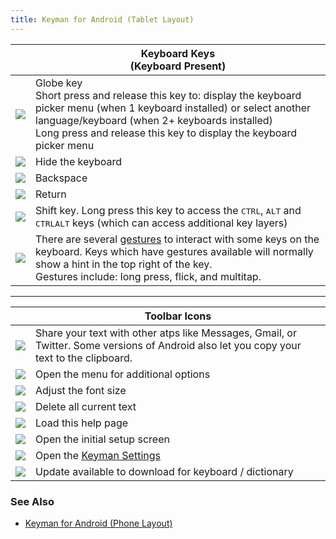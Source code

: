 ```yaml
---
title: Keyman for Android (Tablet Layout)
---
```


|   | Keyboard Keys <br/>(Keyboard Present) |
|---|---|
| ![](../android_images/globe-at.png) | Globe key<br/>Short press and release this key to: display the keyboard picker menu (when 1 keyboard installed) or select another language/keyboard (when 2+ keyboards installed)<br> Long press and release this key to display the keyboard picker menu |
| ![](../android_images/hide-keyboard-at.png) | Hide the keyboard |
| ![](../android_images/backspace-at.png) | Backspace |
| ![](../android_images/return-at.png) | Return |
| ![](../android_images/shift-at.png) | Shift key. Long press this key to access the <kbd>CTRL</kbd>, <kbd>ALT</kbd> and <kbd>CTRL</kbd><kbd>ALT</kbd> keys (which can access additional key layers) |
| ![](../android_images/touch-hold-at.png) | There are several [gestures](gestures) to interact with some keys on the keyboard. Keys which have gestures available will normally show a hint in the top right of the key.<br>Gestures include: long press, flick, and multitap. |

----

|   | Toolbar Icons |
|---|---|
| ![](../android_images/share-a.png) | Share your text with other atps like Messages, Gmail, or Twitter. Some versions of Android also let you copy your text to the clipboard. |
| ![](../android_images/menu-icon-a.png) | Open the menu for additional options |
| ![](../android_images/font-size-a.png) | Adjust the font size |
| ![](../android_images/delete-a.png) | Delete all current text |
| ![](../android_images/info-a.png) | Load this help page |
| ![](../android_images/get-started-a.png) | Open the initial setup screen |
| ![](../android_images/settings-a.png) | Open the [Keyman Settings](../basic/config/) |
| ![](../android_images/ic_cloud_download.png) | Update available to download for keyboard / dictionary |

### See Also
* [Keyman for Android (Phone Layout)](menu-phone)